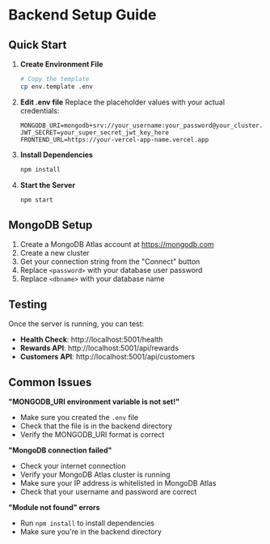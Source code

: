 # Backend Setup Guide

## Quick Start

1. **Create Environment File**
   ```bash
   # Copy the template
   cp env.template .env
   ```

2. **Edit .env file**
   Replace the placeholder values with your actual credentials:
   ```env
   MONGODB_URI=mongodb+srv://your_username:your_password@your_cluster.mongodb.net/your_database
   JWT_SECRET=your_super_secret_jwt_key_here
   FRONTEND_URL=https://your-vercel-app-name.vercel.app
   ```

3. **Install Dependencies**
   ```bash
   npm install
   ```

4. **Start the Server**
   ```bash
   npm start
   ```

## MongoDB Setup

1. Create a MongoDB Atlas account at https://mongodb.com
2. Create a new cluster
3. Get your connection string from the "Connect" button
4. Replace `<password>` with your database user password
5. Replace `<dbname>` with your database name

## Testing

Once the server is running, you can test:

- **Health Check**: http://localhost:5001/health
- **Rewards API**: http://localhost:5001/api/rewards
- **Customers API**: http://localhost:5001/api/customers

## Common Issues

**"MONGODB_URI environment variable is not set!"**
- Make sure you created the `.env` file
- Check that the file is in the backend directory
- Verify the MONGODB_URI format is correct

**"MongoDB connection failed"**
- Check your internet connection
- Verify your MongoDB Atlas cluster is running
- Make sure your IP address is whitelisted in MongoDB Atlas
- Check that your username and password are correct

**"Module not found" errors**
- Run `npm install` to install dependencies
- Make sure you're in the backend directory 